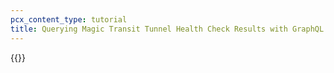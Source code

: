 ```yaml
---
pcx_content_type: tutorial
title: Querying Magic Transit Tunnel Health Check Results with GraphQL
---
```


{{<render file="_query-magic-transit-health-checks.md" productFolder="magic-transit">}}
